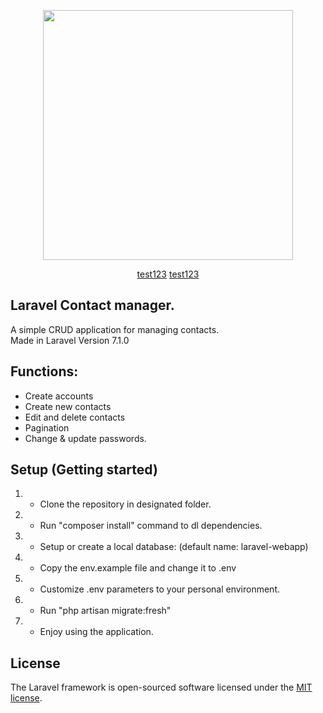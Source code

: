 <p align="center"><img src="https://upload.wikimedia.org/wikipedia/commons/thumb/3/36/Logo.min.svg/2560px-Logo.min.svg.png" width="400"></p>

<p align="center">
<a href="https://travis-ci.org/laravel/framework">test123</a>
<a href="https://packagist.org/packages/laravel/framework">test123</a>
<a href="https://packagist.org/packages/laravel/framework"></a>
<a href="https://packagist.org/packages/laravel/framework"></a>
</p>

## Laravel Contact manager.

A simple CRUD application for managing contacts.  
Made in Laravel Version 7.1.0

## Functions: 

- Create accounts
- Create new contacts
- Edit and delete contacts
- Pagination 
- Change & update passwords. 


## Setup (Getting started)

1. - Clone the repository in designated folder.
2. - Run "composer install" command to dl dependencies. 
3. - Setup or create a local database: (default name: laravel-webapp)
3. - Copy the env.example file and change it to .env 
4. - Customize .env parameters to your personal environment.
5. - Run "php artisan migrate:fresh" 
6. - Enjoy using the application.



## License

The Laravel framework is open-sourced software licensed under the [MIT license](https://opensource.org/licenses/MIT).
